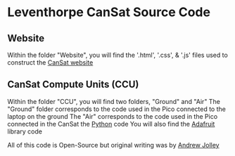 # Leventhorpe CanSat Source Code

## Website
Within the folder "Website", you will find the '.html', '.css', & '.js' files used to construct the [CanSat website](https://leventhorpe-cansat.rf.gd)

## CanSat Compute Units (CCU)
Within the folder "CCU", you will find two folders, "Ground" and "Air"
The "Ground" folder corresponds to the code used in the Pico connected to the laptop on the ground
The "Air" corresponds to the code used in the Pico connected in the CanSat
the [Python](https://python.org) code
You will also find the [Adafruit](https://www.adafruit.com/) library code




All of this code is Open-Source but original writing was by [Andrew Jolley](https://andrewjolley.co.uk)
